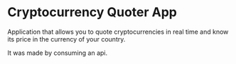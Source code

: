 # Cryptocurrency Quoter App

Application that allows you to quote cryptocurrencies in real time and know its price in the currency of your country.

It was made by consuming an api.
